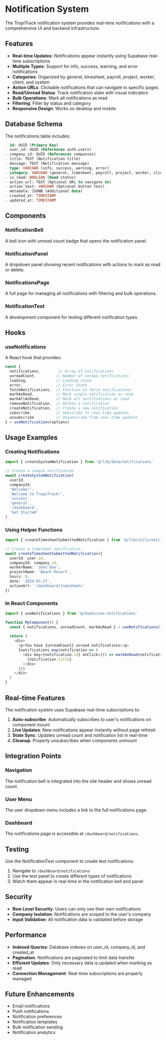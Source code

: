 # Notification System

The TropiTrack notification system provides real-time notifications with a comprehensive UI and backend infrastructure.

## Features

- **Real-time Updates**: Notifications appear instantly using Supabase real-time subscriptions
- **Multiple Types**: Support for info, success, warning, and error notifications
- **Categories**: Organized by general, timesheet, payroll, project, worker, client, and system
- **Action URLs**: Clickable notifications that can navigate to specific pages
- **Read/Unread Status**: Track notification state with visual indicators
- **Bulk Operations**: Mark all notifications as read
- **Filtering**: Filter by status and category
- **Responsive Design**: Works on desktop and mobile

## Database Schema

The notifications table includes:

```sql
- id: UUID (Primary Key)
- user_id: UUID (References auth.users)
- company_id: UUID (References companies)
- title: TEXT (Notification title)
- message: TEXT (Notification message)
- type: VARCHAR (info, success, warning, error)
- category: VARCHAR (general, timesheet, payroll, project, worker, client, system)
- is_read: BOOLEAN (Read status)
- action_url: TEXT (Optional URL to navigate to)
- action_text: VARCHAR (Optional button text)
- metadata: JSONB (Additional data)
- created_at: TIMESTAMP
- updated_at: TIMESTAMP
```

## Components

### NotificationBell
A bell icon with unread count badge that opens the notification panel.

### NotificationPanel
A dropdown panel showing recent notifications with actions to mark as read or delete.

### NotificationsPage
A full page for managing all notifications with filtering and bulk operations.

### NotificationTest
A development component for testing different notification types.

## Hooks

### useNotifications
A React hook that provides:

```typescript
const {
  notifications,        // Array of notifications
  unreadCount,         // Number of unread notifications
  loading,             // Loading state
  error,               // Error state
  fetchNotifications,  // Function to fetch notifications
  markAsRead,          // Mark single notification as read
  markAllAsRead,       // Mark all notifications as read
  removeNotification,  // Delete a notification
  createNotification,  // Create a new notification
  subscribe,           // Subscribe to real-time updates
  unsubscribe          // Unsubscribe from real-time updates
} = useNotifications(options)
```

## Usage Examples

### Creating Notifications

```typescript
import { createSystemNotification } from '@/lib/data/notifications'

// Create a simple notification
await createSystemNotification(
  userId,
  companyId,
  'Welcome!',
  'Welcome to TropiTrack!',
  'success',
  'general',
  '/dashboard',
  'Get Started'
)
```

### Using Helper Functions

```typescript
import { createTimesheetSubmittedNotification } from '@/lib/utils/notifications'

// Create a timesheet notification
await createTimesheetSubmittedNotification({
  userId: user.id,
  companyId: company.id,
  workerName: 'John Doe',
  projectName: 'Beach Resort',
  hours: 8,
  date: '2024-03-27',
  actionUrl: '/dashboard/timesheets'
})
```

### In React Components

```typescript
import { useNotifications } from '@/hooks/use-notifications'

function MyComponent() {
  const { notifications, unreadCount, markAsRead } = useNotifications()
  
  return (
    <div>
      <p>You have {unreadCount} unread notifications</p>
      {notifications.map(notification => (
        <div key={notification.id} onClick={() => markAsRead(notification.id)}>
          {notification.title}
        </div>
      ))}
    </div>
  )
}
```

## Real-time Features

The notification system uses Supabase real-time subscriptions to:

1. **Auto-subscribe**: Automatically subscribes to user's notifications on component mount
2. **Live Updates**: New notifications appear instantly without page refresh
3. **State Sync**: Updates unread count and notification list in real-time
4. **Cleanup**: Properly unsubscribes when components unmount

## Integration Points

### Navigation
The notification bell is integrated into the site header and shows unread count.

### User Menu
The user dropdown menu includes a link to the full notifications page.

### Dashboard
The notifications page is accessible at `/dashboard/notifications`.

## Testing

Use the NotificationTest component to create test notifications:

1. Navigate to `/dashboard/notifications`
2. Use the test panel to create different types of notifications
3. Watch them appear in real-time in the notification bell and panel

## Security

- **Row Level Security**: Users can only see their own notifications
- **Company Isolation**: Notifications are scoped to the user's company
- **Input Validation**: All notification data is validated before storage

## Performance

- **Indexed Queries**: Database indexes on user_id, company_id, and created_at
- **Pagination**: Notifications are paginated to limit data transfer
- **Efficient Updates**: Only necessary data is updated when marking as read
- **Connection Management**: Real-time subscriptions are properly managed

## Future Enhancements

- Email notifications
- Push notifications
- Notification preferences
- Notification templates
- Bulk notification sending
- Notification analytics 